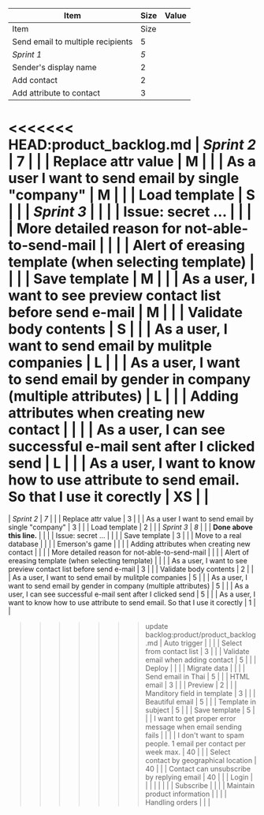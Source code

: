 | Item                                                           | Size | Value |
|----------------------------------------------------------------|----|---|
| Item                                                                                    | Size |   |
| Send email to multiple recipients                                                       | 5    |   |
| *Sprint 1*                                                                              | *5*  |   |
| Sender's display name                                                                   | 2    |   |
| Add contact                                                                             | 2    |   |
| Add attribute to contact                                                                | 3    |   |
<<<<<<< HEAD:product_backlog.md
| *Sprint 2*                                                                              | 7    |   |
| Replace attr value                                                                      | M    |   |
| As a user I want to send email by single "company"                                      | M    |   |
| Load template                                                                           | S    |   |
| *Sprint 3*                                                                              |      |   |
| Issue: secret ...                                                                       |      |   |
| More detailed reason for not-able-to-send-mail                                          |      |   |
| Alert of ereasing template (when selecting template)                                    |      |   |
| Save template                                                                           | M    |   |
| As a user, I want to see preview contact list before send e-mail                        | M    |   |
| Validate body contents                                                                  | S    |   |
| As a user, I want to send email by mulitple companies                                   | L    |   |
| As a user, I want to send email by gender in company (multiple attributes)              | L    |   |
| Adding attributes when creating new contact                                             |      |   |
| As a user, I can see successful e-mail sent after I clicked send                        | L    |   |
| As a user, I want to know how to use attribute to send email. So that I use it corectly | XS   |   |
=======
| *Sprint 2*                                                                              | *7*  |   |
| Replace attr value                                                                      | 3    |   |
| As a user I want to send email by single "company"                                      | 3    |   |
| Load template                                                                           | 2    |   |
| *Sprint 3*                                                                              | *8*  |   |
| **Done above this line.**                                                               |      |   |
| Issue: secret ...                                                                       |      |   |
| Save template                                                                           | 3    |   |
| Move to a real database                                                                 |      |   |
| Emerson's game                                                                          |      |   |
| Adding attributes when creating new contact                                             |      |   |
| More detailed reason for not-able-to-send-mail                                          |      |   |
| Alert of ereasing template (when selecting template)                                    |      |   |
| As a user, I want to see preview contact list before send e-mail                        | 3    |   |
| Validate body contents                                                                  | 2    |   |
| As a user, I want to send email by mulitple companies                                   | 5    |   |
| As a user, I want to send email by gender in company (multiple attributes)              | 5    |   |
| As a user, I can see successful e-mail sent after I clicked send                        | 5    |   |
| As a user, I want to know how to use attribute to send email. So that I use it corectly | 1    |   |
>>>>>>> update backlog:product/product_backlog.md
| Auto trigger                                                                            |      |   |
| Select from contact list                                                                | 3    |   |
| Validate email when adding contact                                                      | 5    |   |
| Deploy                                                                                  |      |   |
| Migrate data                                                                            |      |   |
| Send email in Thai                                                                      | 5    |   |
| HTML email                                                                              | 3    |   |
| Preview                                                                                 | 2    |   |
| Manditory field in template                                                             | 3    |   |
| Beautiful email                                                                         | 5    |   |
| Template in subject                                                                     | 5    |   |
| Save template                                                                           | 5    |   |
| I want to get proper error message when email sending fails                             |      |   |
| I don't want to spam people. 1 email per contact per week max.                          | 40   |   |
| Select contact by geographical location                                                 | 40   |   |
| Contact can unsubscribe by replying email                                               | 40   |   |
| Login                                                                                   |      |   |
|                                                                                         |      |   |
| Subscribe                                                                               |      |   |
| Maintain product information                                                            |      |   |
| Handling orders                                                                         |      |   |
